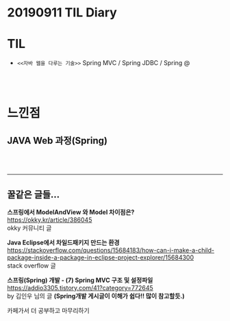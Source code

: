 # 20190911 TIL Diary

# **TIL** <br>
- `<<자바 웹을 다루는 기술>>` Spring MVC / Spring JDBC / Spring @

<br><br>

# **느낀점** <br>
## JAVA Web 과정(Spring)

<br><br>
* * *

## **꿀같은 글들...**

**스프링에서 ModelAndView 와 Model 차이점은?** <br>
https://okky.kr/article/386045 <br>
okky 커뮤니티 글 <br>

**Java Eclipse에서 차일드패키지 만드는 환경** <br>
https://stackoverflow.com/questions/15684183/how-can-i-make-a-child-package-inside-a-package-in-eclipse-project-explorer/15684300 <br>
stack overflow 글 <br>

**스프링(Spring) 개발 - (7) Spring MVC 구조 및 설정파일** <br>
https://addio3305.tistory.com/41?category=772645 <br>
by 김인우  님의 글  **(Spring개발 게시글이 이해가 쉽다!! 많이 참고할듯.)**

카페가서 더 공부하고 마무리하기